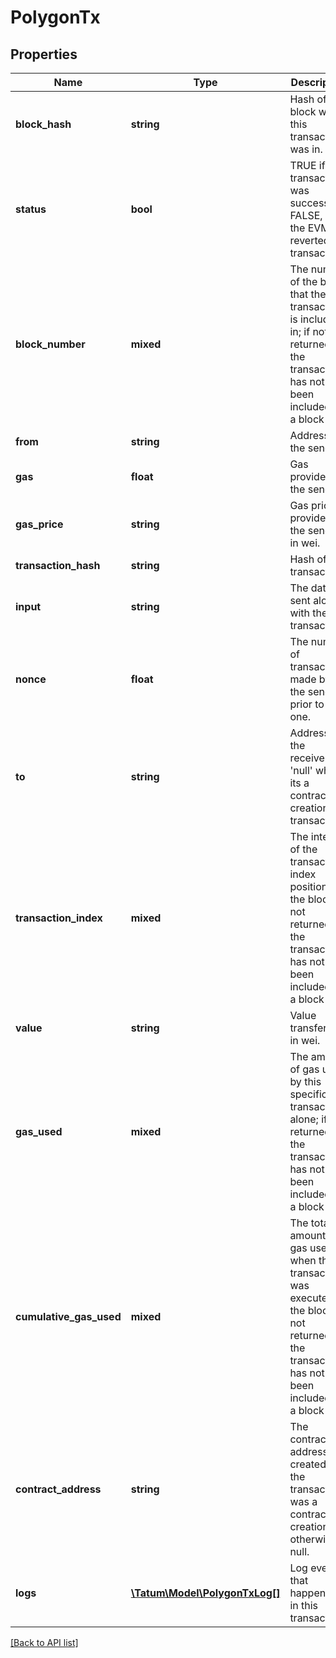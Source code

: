 # PolygonTx

## Properties

Name | Type | Description | Notes
------------ | ------------- | ------------- | -------------
**block_hash** | **string** | Hash of the block where this transaction was in. | [optional]
**status** | **bool** | TRUE if the transaction was successful, FALSE, if the EVM reverted the transaction. | [optional]
**block_number** | **mixed** | The number of the block that the transaction is included in; if not returned, the transaction has not been included in a block yet. | [optional]
**from** | **string** | Address of the sender. | [optional]
**gas** | **float** | Gas provided by the sender. | [optional]
**gas_price** | **string** | Gas price provided by the sender in wei. | [optional]
**transaction_hash** | **string** | Hash of the transaction. | [optional]
**input** | **string** | The data sent along with the transaction. | [optional]
**nonce** | **float** | The number of transactions made by the sender prior to this one. | [optional]
**to** | **string** | Address of the receiver. &#39;null&#39; when its a contract creation transaction. | [optional]
**transaction_index** | **mixed** | The integer of the transactions index position in the block; if not returned, the transaction has not been included in a block yet. | [optional]
**value** | **string** | Value transferred in wei. | [optional]
**gas_used** | **mixed** | The amount of gas used by this specific transaction alone; if not returned, the transaction has not been included in a block yet. | [optional]
**cumulative_gas_used** | **mixed** | The total amount of gas used when this transaction was executed in the block; if not returned, the transaction has not been included in a block yet. | [optional]
**contract_address** | **string** | The contract address created, if the transaction was a contract creation, otherwise null. | [optional]
**logs** | [**\Tatum\Model\PolygonTxLog[]**](PolygonTxLog.md) | Log events, that happened in this transaction. | [optional]

[[Back to API list]](../../README.md#api-endpoints)
